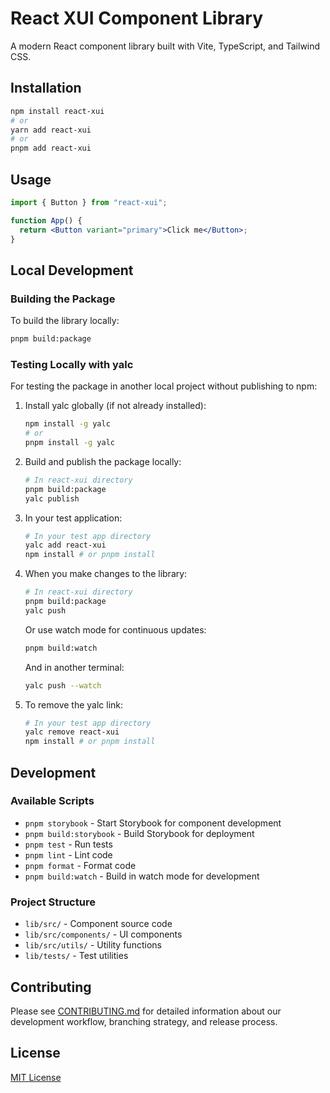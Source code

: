 # React XUI Component Library

A modern React component library built with Vite, TypeScript, and Tailwind CSS.

## Installation

```bash
npm install react-xui
# or
yarn add react-xui
# or
pnpm add react-xui
```

## Usage

```jsx
import { Button } from "react-xui";

function App() {
  return <Button variant="primary">Click me</Button>;
}
```

## Local Development

### Building the Package

To build the library locally:

```bash
pnpm build:package
```

### Testing Locally with yalc

For testing the package in another local project without publishing to npm:

1. Install yalc globally (if not already installed):

   ```bash
   npm install -g yalc
   # or
   pnpm install -g yalc
   ```

2. Build and publish the package locally:

   ```bash
   # In react-xui directory
   pnpm build:package
   yalc publish
   ```

3. In your test application:

   ```bash
   # In your test app directory
   yalc add react-xui
   npm install # or pnpm install
   ```

4. When you make changes to the library:

   ```bash
   # In react-xui directory
   pnpm build:package
   yalc push
   ```

   Or use watch mode for continuous updates:

   ```bash
   pnpm build:watch
   ```

   And in another terminal:

   ```bash
   yalc push --watch
   ```

5. To remove the yalc link:

   ```bash
   # In your test app directory
   yalc remove react-xui
   npm install # or pnpm install
   ```

## Development

### Available Scripts

- `pnpm storybook` - Start Storybook for component development
- `pnpm build:storybook` - Build Storybook for deployment
- `pnpm test` - Run tests
- `pnpm lint` - Lint code
- `pnpm format` - Format code
- `pnpm build:watch` - Build in watch mode for development

### Project Structure

- `lib/src/` - Component source code
- `lib/src/components/` - UI components
- `lib/src/utils/` - Utility functions
- `lib/tests/` - Test utilities

## Contributing

Please see [CONTRIBUTING.md](./CONTRIBUTING.md) for detailed information about our development workflow, branching strategy, and release process.

## License

[MIT License](./LICENSE)
